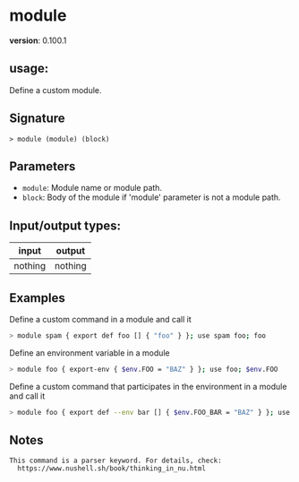 # module

**version**: 0.100.1

## **usage**:

Define a custom module.

## Signature

`> module (module) (block)`

## Parameters

- `module`: Module name or module path.
- `block`: Body of the module if 'module' parameter is not a module path.

## Input/output types:

| input   | output  |
| ------- | ------- |
| nothing | nothing |

## Examples

Define a custom command in a module and call it

```bash
> module spam { export def foo [] { "foo" } }; use spam foo; foo
```

Define an environment variable in a module

```bash
> module foo { export-env { $env.FOO = "BAZ" } }; use foo; $env.FOO
```

Define a custom command that participates in the environment in a module and call it

```bash
> module foo { export def --env bar [] { $env.FOO_BAR = "BAZ" } }; use foo bar; bar; $env.FOO_BAR
```

## Notes

```text
This command is a parser keyword. For details, check:
  https://www.nushell.sh/book/thinking_in_nu.html
```
